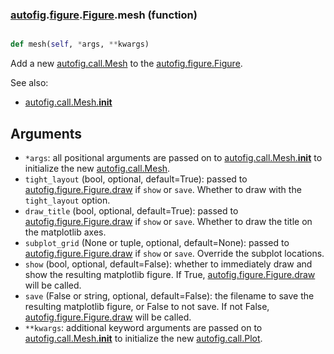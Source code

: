 ### [autofig](autofig.md).[figure](autofig.figure.md).[Figure](autofig.figure.Figure.md).mesh (function)


```py

def mesh(self, *args, **kwargs)

```



Add a new [autofig.call.Mesh](autofig.call.Mesh.md) to the [autofig.figure.Figure](autofig.figure.Figure.md).

See also:

* [autofig.call.Mesh.__init__](autofig.call.Mesh.__init__.md)

Arguments
----------
* `*args`: all positional arguments are passed on to
    [autofig.call.Mesh.__init__](autofig.call.Mesh.__init__.md) to initialize the new
    [autofig.call.Mesh](autofig.call.Mesh.md).
* `tight_layout` (bool, optional, default=True): passed to
    [autofig.figure.Figure.draw](autofig.figure.Figure.draw.md) if `show` or `save`.  Whether to draw
    with the `tight_layout` option.
* `draw_title` (bool, optional, default=True): passed to
    [autofig.figure.Figure.draw](autofig.figure.Figure.draw.md) if `show` or `save`.  Whether to draw
    the title on the matplotlib axes.
* `subplot_grid` (None or tuple, optional, default=None): passed to
    [autofig.figure.Figure.draw](autofig.figure.Figure.draw.md) if `show` or `save`.  Override the
    subplot locations.
* `show` (bool, optional, default=False): whether to immediately
    draw and show the resulting matplotlib figure.  If True,
    [autofig.figure.Figure.draw](autofig.figure.Figure.draw.md) will be called.
* `save` (False or string, optional, default=False): the filename
    to save the resulting matplotlib figure, or False to not save.
    If not False, [autofig.figure.Figure.draw](autofig.figure.Figure.draw.md) will be called.
* `**kwargs`: additional keyword arguments are passed on to
    [autofig.call.Mesh.__init__](autofig.call.Mesh.__init__.md) to initialize the new
    [autofig.call.Plot](autofig.call.Plot.md).

